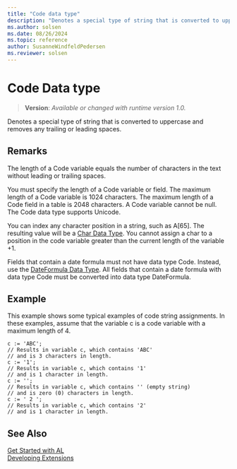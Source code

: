 ```yaml
---
title: "Code data type"
description: "Denotes a special type of string that is converted to uppercase and removes any trailing or leading spaces."
ms.author: solsen
ms.date: 08/26/2024
ms.topic: reference
author: SusanneWindfeldPedersen
ms.reviewer: solsen
---
```

[//]: # (START>DO_NOT_EDIT)
[//]: # (IMPORTANT:Do not edit any of the content between here and the END>DO_NOT_EDIT.)
[//]: # (Any modifications should be made in the .xml files in the ModernDev repo.)
# Code Data type
> **Version**: _Available or changed with runtime version 1.0._

Denotes a special type of string that is converted to uppercase and removes any trailing or leading spaces.




[//]: # (IMPORTANT: END>DO_NOT_EDIT)

## Remarks

The length of a Code variable equals the number of characters in the text without leading or trailing spaces.  
  
You must specify the length of a Code variable or field. The maximum length of a Code variable is 1024 characters. The maximum length of a Code field in a table is 2048 characters. A Code variable cannot be null. The Code data type supports Unicode.  
  
You can index any character position in a string, such as A[65]. The resulting value will be a [Char Data Type](../char/char-data-type.md). You cannot assign a char to a position in the code variable greater than the current length of the variable +1. 
  
Fields that contain a date formula must not have data type Code. Instead, use the [DateFormula Data Type](../dateformula/dateformula-data-type.md). All fields that contain a date formula with data type Code must be converted into data type DateFormula.
  
## Example

This example shows some typical examples of code string assignments. In these examples, assume that the variable c is a code variable with a maximum length of 4.  
  
```al
c := 'ABC';   
// Results in variable c, which contains 'ABC'   
// and is 3 characters in length.  
c := '1';  
// Results in variable c, which contains '1'   
// and is 1 character in length.  
c := '';  
// Results in variable c, which contains '' (empty string)  
// and is zero (0) characters in length.  
c := ' 2 ';  
// Results in variable c, which contains '2'  
// and is 1 character in length.  
```  
  
## See Also

[Get Started with AL](../../devenv-get-started.md)  
[Developing Extensions](../../devenv-dev-overview.md)  